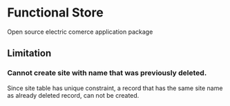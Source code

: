 Functional Store
=====

Open source electric comerce application package

Limitation
----------

### Cannot create site with name that was previously deleted.
Since site table has unique constraint, a record that has the same site name as already deleted record, can not be created.
